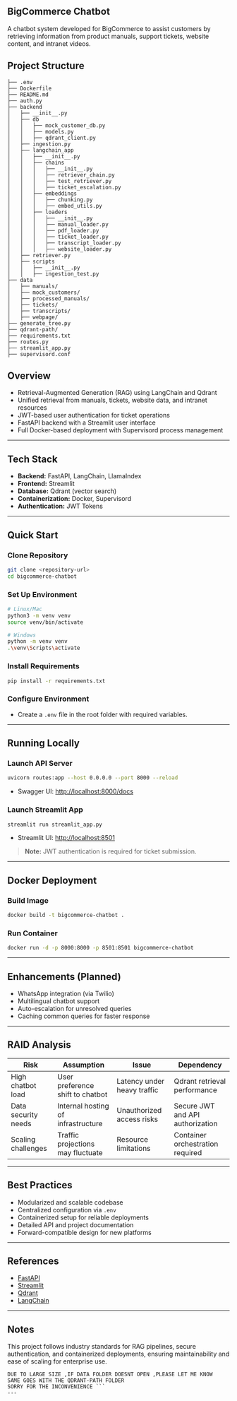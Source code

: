 ## BigCommerce Chatbot
A chatbot system developed for BigCommerce to assist customers by retrieving information from product manuals, support tickets, website content, and intranet videos.

## Project Structure

```plaintext
├── .env
├── Dockerfile
├── README.md
├── auth.py
├── backend
│   ├── __init__.py
│   ├── db
│   │   ├── mock_customer_db.py
│   │   ├── models.py
│   │   ├── qdrant_client.py
│   ├── ingestion.py
│   ├── langchain_app
│   │   ├── __init__.py
│   │   ├── chains
│   │   │   ├── __init__.py
│   │   │   ├── retriever_chain.py
│   │   │   ├── test_retriever.py
│   │   │   ├── ticket_escalation.py
│   │   ├── embeddings
│   │   │   ├── chunking.py
│   │   │   ├── embed_utils.py
│   │   ├── loaders
│   │   │   ├── __init__.py
│   │   │   ├── manual_loader.py
│   │   │   ├── pdf_loader.py
│   │   │   ├── ticket_loader.py
│   │   │   ├── transcript_loader.py
│   │   │   ├── website_loader.py
│   ├── retriever.py
│   ├── scripts
│   │   ├── __init__.py
│   │   ├── ingestion_test.py
├── data
│   ├── manuals/
│   ├── mock_customers/
│   ├── processed_manuals/
│   ├── tickets/
│   ├── transcripts/
│   ├── webpage/
├── generate_tree.py
├── qdrant-path/
├── requirements.txt
├── routes.py
├── streamlit_app.py
├── supervisord.conf
```

## Overview

- Retrieval-Augmented Generation (RAG) using LangChain and Qdrant
- Unified retrieval from manuals, tickets, website data, and intranet resources
- JWT-based user authentication for ticket operations
- FastAPI backend with a Streamlit user interface
- Full Docker-based deployment with Supervisord process management

---

## Tech Stack

- **Backend:** FastAPI, LangChain, LlamaIndex
- **Frontend:** Streamlit
- **Database:** Qdrant (vector search)
- **Containerization:** Docker, Supervisord
- **Authentication:** JWT Tokens

---

## Quick Start

### Clone Repository

```bash
git clone <repository-url>
cd bigcommerce-chatbot
```

### Set Up Environment

```bash
# Linux/Mac
python3 -m venv venv
source venv/bin/activate

# Windows
python -m venv venv
.\venv\Scripts\activate
```

### Install Requirements

```bash
pip install -r requirements.txt
```

### Configure Environment

- Create a `.env` file in the root folder with required variables.

---

## Running Locally

### Launch API Server

```bash
uvicorn routes:app --host 0.0.0.0 --port 8000 --reload
```

- Swagger UI: [http://localhost:8000/docs](http://localhost:8000/docs)

### Launch Streamlit App

```bash
streamlit run streamlit_app.py
```

- Streamlit UI: [http://localhost:8501](http://localhost:8501)

> **Note:** JWT authentication is required for ticket submission.

---

## Docker Deployment

### Build Image

```bash
docker build -t bigcommerce-chatbot .
```

### Run Container

```bash
docker run -d -p 8000:8000 -p 8501:8501 bigcommerce-chatbot
```

---

## Enhancements (Planned)

- WhatsApp integration (via Twilio)
- Multilingual chatbot support
- Auto-escalation for unresolved queries
- Caching common queries for faster response

---

## RAID Analysis

| Risk                   | Assumption                            | Issue                         | Dependency                       |
|-------------------------|---------------------------------------|-------------------------------|----------------------------------|
| High chatbot load       | User preference shift to chatbot      | Latency under heavy traffic    | Qdrant retrieval performance     |
| Data security needs     | Internal hosting of infrastructure    | Unauthorized access risks      | Secure JWT and API authorization |
| Scaling challenges      | Traffic projections may fluctuate     | Resource limitations           | Container orchestration required |

---

## Best Practices

- Modularized and scalable codebase
- Centralized configuration via `.env`
- Containerized setup for reliable deployments
- Detailed API and project documentation
- Forward-compatible design for new platforms

---

## References

- [FastAPI](https://fastapi.tiangolo.com/)
- [Streamlit](https://docs.streamlit.io/)
- [Qdrant](https://qdrant.tech/documentation/)
- [LangChain](https://python.langchain.com/)

---

## Notes

This project follows industry standards for RAG pipelines, secure authentication, and containerized deployments, ensuring maintainability and ease of scaling for enterprise use.
```Plaintext
DUE TO LARGE SIZE ,IF DATA FOLDER DOESNT OPEN ,PLEASE LET ME KNOW
SAME GOES WITH THE QDRANT-PATH FOLDER
SORRY FOR THE INCONVENIENCE ```
---

